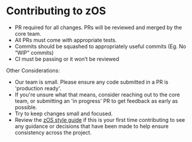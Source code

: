 # Contributing to zOS

* PR required for all changes. PRs will be reviewed and merged by the core team.
* All PRs must come with appropriate tests.
* Commits should be squashed to appropriately useful commits (Eg. No “WIP” commits)
* CI must be passing or it won’t be reviewed

Other Considerations:
* Our team is small. Please ensure any code submitted in a PR is 'production ready'.
* If you're unsure what that means, consider reaching out to the core team, or submitting an 'in progress' PR to get feedback as early as possible.
* Try to keep changes small and focused.
* Review the [zOS style guide](STYLE_GUIDE.md) if this is your first time contributing to see any guidance or decisions that have been made to help ensure consistency across the project.
